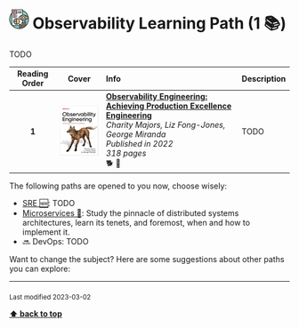 [//]: # (Auto generated file from templates)

# <img height="35" src="/assets/paths/icons/observability.png" alt="observability" title="Observability"/> Observability Learning Path (1 :books:)

TODO

| Reading Order | Cover | Info | Description |
| :---: | :---: | :--- | :--- |
| **1** | ![img](/assets/books/covers/observability-engineering.jpeg) | [**Observability Engineering: Achieving Production Excellence Engineering**](https://www.goodreads.com/book/show/54617137-system-design-interview) <br> *Charity Majors, Liz Fong-Jones, George Miranda* <br> *Published in 2022* <br> *318 pages* <br> :dog2: :orange_book: | TODO |

The following paths are opened to you now, choose wisely:

- [SRE :new:](/content/paths/sre.md): TODO
- [Microservices :construction:](/content/paths/microservices.md): Study the pinnacle of distributed systems architectures, learn its tenets, and foremost, when and how to implement it.
- :soon: DevOps: TODO


Want to change the subject? Here are some suggestions about other paths you can explore:




---
<sub>Last modified 2023-03-02</sub>

[**⬆ back to top**](#observability-learning-path)
